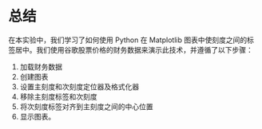 # 总结

在本实验中，我们学习了如何使用 Python 在 Matplotlib 图表中使刻度之间的标签居中。我们使用谷歌股票价格的财务数据来演示此技术，并遵循了以下步骤：

1. 加载财务数据
2. 创建图表
3. 设置主刻度和次刻度定位器及格式化器
4. 移除主刻度标签和次刻度
5. 将次刻度标签对齐到主刻度之间的中心位置
6. 显示图表。
